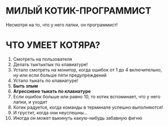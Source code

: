# МИЛЫЙ КОТИК-ПРОГРАММИСТ

Несмотря на то, что у него лапки, он программист!

# ЧТО УМЕЕТ КОТЯРА?

1. Смотреть на пользователя
2. Делать тыктыктык по клавиатуре!
3. Устало смотреть на монитор, когда ошибок от 1 до 4 включительно, ну или если больше пяти предупреждений
4. Устало тыкать по клавиатуре!
5. **Быть злым** 
6. **Агрессивно тыкать по клавиатуре**
7. Если ошибок больше или равно 10, то котик вспоминает, что у него лапки, и уходит
8. Котик радуется, когда команды в терминале успешно выполняются!
9. И грустит, когда они неуспешны...
10. Иногда он может выкинуть какую-нибудь забавную фигню